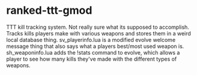 # ranked-ttt-gmod

TTT kill tracking system. Not really sure what its supposed to accomplish. Tracks kills players make with various weapons and stores them in a weird local database thing. sv_playerinfo.lua is a modified evolve welcome message thing that also says what a players best/most used weapon is. sh_weaponinfo.lua adds the !stats command to evolve, which allows a player to see how many kills they've made with the different types of weapons. 
